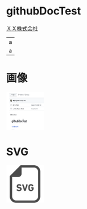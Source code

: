 # githubDocTest
<a href="/">ＸＸ株式会社</a>

<table>
  <tr><th>a</th></tr>
  <tr><td>a</td></tr>
</table>

# 画像
<img src="image.png"  width="100" height="100"/>

# SVG
<img src="icon.svg" width="100" height="100">


